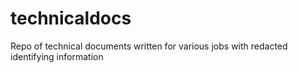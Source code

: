# technicaldocs
Repo of technical documents written for various jobs with redacted identifying information

